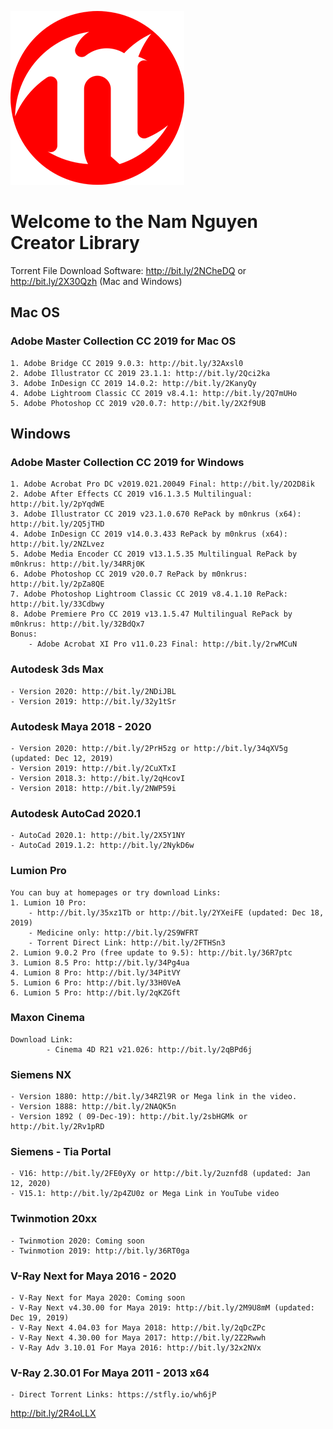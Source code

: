 ![](Nam_Nguyen_Creator_Logo_2020.png)

# Welcome to the Nam Nguyen Creator Library
    
Torrent File Download Software: http://bit.ly/2NCheDQ or http://bit.ly/2X30Qzh (Mac and Windows)

## Mac OS
### Adobe Master Collection CC 2019 for Mac OS
	1. Adobe Bridge CC 2019 9.0.3: http://bit.ly/32Axsl0
	2. Adobe Illustrator CC 2019 23.1.1: http://bit.ly/2Qci2ka
	3. Adobe InDesign CC 2019 14.0.2: http://bit.ly/2KanyQy
	4. Adobe Lightroom Classic CC 2019 v8.4.1: http://bit.ly/2Q7mUHo
	5. Adobe Photoshop CC 2019 v20.0.7: http://bit.ly/2X2f9UB
	
## Windows
### Adobe Master Collection CC 2019 for Windows
	1. Adobe Acrobat Pro DC v2019.021.20049 Final: http://bit.ly/2O2D8ik
	2. Adobe After Effects CC 2019 v16.1.3.5 Multilingual: http://bit.ly/2pYqdWE
	3. Adobe Illustrator CC 2019 v23.1.0.670 RePack by m0nkrus (x64): http://bit.ly/2Q5jTHD
	4. Adobe InDesign CC 2019 v14.0.3.433 RePack by m0nkrus (x64): http://bit.ly/2NZLvez
	5. Adobe Media Encoder CC 2019 v13.1.5.35 Multilingual RePack by m0nkrus: http://bit.ly/34RRj0K
	6. Adobe Photoshop CC 2019 v20.0.7 RePack by m0nkrus: http://bit.ly/2pZa8QE
	7. Adobe Photoshop Lightroom Classic CC 2019 v8.4.1.10 RePack: http://bit.ly/33Cdbwy
	8. Adobe Premiere Pro CC 2019 v13.1.5.47 Multilingual RePack by m0nkrus: http://bit.ly/32BdQx7 
	Bonus:  
	    - Adobe Acrobat XI Pro v11.0.23 Final: http://bit.ly/2rwMCuN
		
### Autodesk 3ds Max
	- Version 2020: http://bit.ly/2NDiJBL 
	- Version 2019: http://bit.ly/32y1tSr
	
### Autodesk Maya 2018 - 2020
    - Version 2020: http://bit.ly/2PrH5zg or http://bit.ly/34qXV5g (updated: Dec 12, 2019)
    - Version 2019: http://bit.ly/2CuXTxI
    - Version 2018.3: http://bit.ly/2qHcovI
    - Version 2018: http://bit.ly/2NWP59i

### Autodesk AutoCad 2020.1
    - AutoCad 2020.1: http://bit.ly/2X5Y1NY
    - AutoCad 2019.1.2: http://bit.ly/2NykD6w

### Lumion Pro
    You can buy at homepages or try download Links:
    1. Lumion 10 Pro:  
        - http://bit.ly/35xz1Tb or http://bit.ly/2YXeiFE (updated: Dec 18, 2019) 
        - Medicine only: http://bit.ly/2S9WFRT 
        - Torrent Direct Link: http://bit.ly/2FTHSn3
    2. Lumion 9.0.2 Pro (free update to 9.5): http://bit.ly/36R7ptc
    3. Lumion 8.5 Pro: http://bit.ly/34Pg4ua
    4. Lumion 8 Pro: http://bit.ly/34PitVY
	5. Lumion 6 Pro: http://bit.ly/33H0VeA
	6. Lumion 5 Pro: http://bit.ly/2qKZGft

### Maxon Cinema
    Download Link: 
            - Cinema 4D R21 v21.026: http://bit.ly/2qBPd6j
        
### Siemens NX
    - Version 1880: http://bit.ly/34RZl9R or Mega link in the video.
    - Version 1888: http://bit.ly/2NAQK5n
    - Version 1892 ( 09-Dec-19): http://bit.ly/2sbHGMk or http://bit.ly/2Rv1pRD

### Siemens - Tia Portal
    - V16: http://bit.ly/2FE0yXy or http://bit.ly/2uznfd8 (updated: Jan 12, 2020)
    - V15.1: http://bit.ly/2p4ZU0z or Mega Link in YouTube video
        
### Twinmotion 20xx
    - Twinmotion 2020: Coming soon
    - Twinmotion 2019: http://bit.ly/36RT0ga 

### V-Ray Next for Maya 2016 - 2020
    - V-Ray Next for Maya 2020: Coming soon
    - V-Ray Next v4.30.00 for Maya 2019: http://bit.ly/2M9U8mM (updated: Dec 19, 2019)
    - V-Ray Next 4.04.03 for Maya 2018: http://bit.ly/2qDcZPc
    - V-Ray Next 4.30.00 for Maya 2017: http://bit.ly/2Z2Rwwh
    - V-Ray Adv 3.10.01 For Maya 2016: http://bit.ly/32x2NVx 

### V-Ray 2.30.01 For Maya 2011 - 2013 x64
    - Direct Torrent Links: https://stfly.io/wh6jP


http://bit.ly/2R4oLLX



